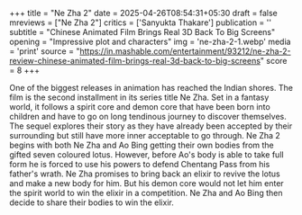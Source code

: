 +++
title = "Ne Zha 2"
date = 2025-04-26T08:54:31+05:30
draft = false
mreviews = ["Ne Zha 2"]
critics = ['Sanyukta Thakare']
publication = ''
subtitle = "Chinese Animated Film Brings Real 3D Back To Big Screens"
opening = "Impressive plot and characters"
img = 'ne-zha-2-1.webp'
media = 'print'
source = "https://in.mashable.com/entertainment/93212/ne-zha-2-review-chinese-animated-film-brings-real-3d-back-to-big-screens"
score = 8
+++

One of the biggest releases in animation has reached the Indian shores. The film is the second installment in its series title Ne Zha. Set in a fantasy world, it follows a spirit core and demon core that have been born into children and have to go on long tendinous journey to discover themselves. The sequel explores their story as they have already been accepted by their surrounding but still have more inner acceptable to go through. Ne Zha 2 begins with both Ne Zha and Ao Bing getting their own bodies from the gifted seven coloured lotus. However, before Ao's body is able to take full form he is forced to use his powers to defend Chentang Pass from his father's wrath. Ne Zha promises to bring back an elixir to revive the lotus and make a new body for him. But his demon core would not let him enter the spirit world to win the elixir in a competition. Ne Zha and Ao Bing then decide to share their bodies to win the elixir.
